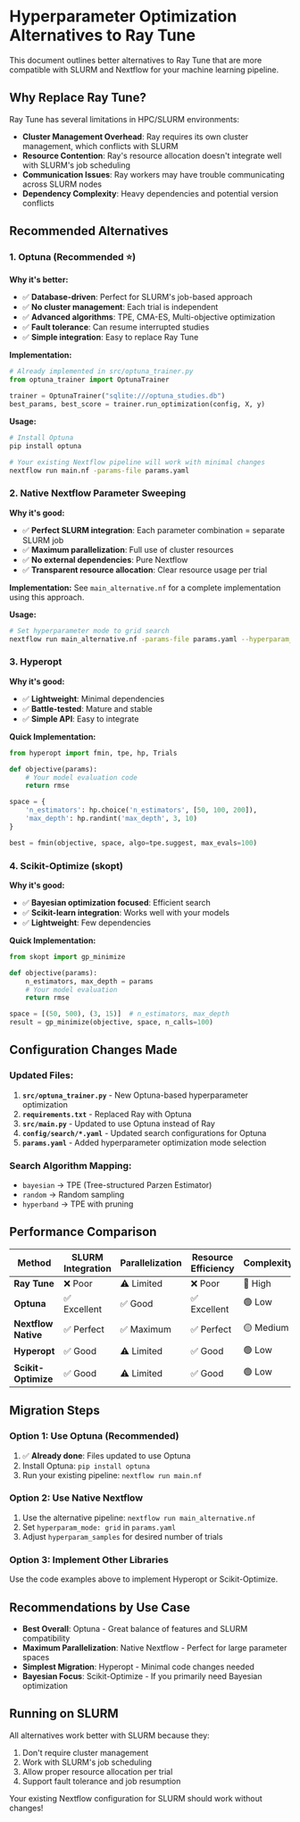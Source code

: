 # Hyperparameter Optimization Alternatives to Ray Tune

This document outlines better alternatives to Ray Tune that are more compatible with SLURM and Nextflow for your machine learning pipeline.

## Why Replace Ray Tune?

Ray Tune has several limitations in HPC/SLURM environments:
- **Cluster Management Overhead**: Ray requires its own cluster management, which conflicts with SLURM
- **Resource Contention**: Ray's resource allocation doesn't integrate well with SLURM's job scheduling
- **Communication Issues**: Ray workers may have trouble communicating across SLURM nodes
- **Dependency Complexity**: Heavy dependencies and potential version conflicts

## Recommended Alternatives

### 1. **Optuna** (Recommended ⭐)

**Why it's better:**
- ✅ **Database-driven**: Perfect for SLURM's job-based approach
- ✅ **No cluster management**: Each trial is independent
- ✅ **Advanced algorithms**: TPE, CMA-ES, Multi-objective optimization
- ✅ **Fault tolerance**: Can resume interrupted studies
- ✅ **Simple integration**: Easy to replace Ray Tune

**Implementation:**
```python
# Already implemented in src/optuna_trainer.py
from optuna_trainer import OptunaTrainer

trainer = OptunaTrainer("sqlite:///optuna_studies.db")
best_params, best_score = trainer.run_optimization(config, X, y)
```

**Usage:**
```bash
# Install Optuna
pip install optuna

# Your existing Nextflow pipeline will work with minimal changes
nextflow run main.nf -params-file params.yaml
```

### 2. **Native Nextflow Parameter Sweeping**

**Why it's good:**
- ✅ **Perfect SLURM integration**: Each parameter combination = separate SLURM job
- ✅ **Maximum parallelization**: Full use of cluster resources
- ✅ **No external dependencies**: Pure Nextflow
- ✅ **Transparent resource allocation**: Clear resource usage per trial

**Implementation:**
See `main_alternative.nf` for a complete implementation using this approach.

**Usage:**
```bash
# Set hyperparameter mode to grid search
nextflow run main_alternative.nf -params-file params.yaml --hyperparam_mode grid
```

### 3. **Hyperopt**

**Why it's good:**
- ✅ **Lightweight**: Minimal dependencies
- ✅ **Battle-tested**: Mature and stable
- ✅ **Simple API**: Easy to integrate

**Quick Implementation:**
```python
from hyperopt import fmin, tpe, hp, Trials

def objective(params):
    # Your model evaluation code
    return rmse

space = {
    'n_estimators': hp.choice('n_estimators', [50, 100, 200]),
    'max_depth': hp.randint('max_depth', 3, 10)
}

best = fmin(objective, space, algo=tpe.suggest, max_evals=100)
```

### 4. **Scikit-Optimize (skopt)**

**Why it's good:**
- ✅ **Bayesian optimization focused**: Efficient search
- ✅ **Scikit-learn integration**: Works well with your models
- ✅ **Lightweight**: Few dependencies

**Quick Implementation:**
```python
from skopt import gp_minimize

def objective(params):
    n_estimators, max_depth = params
    # Your model evaluation
    return rmse

space = [(50, 500), (3, 15)]  # n_estimators, max_depth
result = gp_minimize(objective, space, n_calls=100)
```

## Configuration Changes Made

### Updated Files:
1. **`src/optuna_trainer.py`** - New Optuna-based hyperparameter optimization
2. **`requirements.txt`** - Replaced Ray with Optuna
3. **`src/main.py`** - Updated to use Optuna instead of Ray
4. **`config/search/*.yaml`** - Updated search configurations for Optuna
5. **`params.yaml`** - Added hyperparameter optimization mode selection

### Search Algorithm Mapping:
- `bayesian` → TPE (Tree-structured Parzen Estimator)
- `random` → Random sampling
- `hyperband` → TPE with pruning

## Performance Comparison

| Method | SLURM Integration | Parallelization | Resource Efficiency | Complexity |
|--------|------------------|-----------------|-------------------|------------|
| **Ray Tune** | ❌ Poor | ⚠️ Limited | ❌ Poor | 🔴 High |
| **Optuna** | ✅ Excellent | ✅ Good | ✅ Excellent | 🟢 Low |
| **Nextflow Native** | ✅ Perfect | ✅ Maximum | ✅ Perfect | 🟡 Medium |
| **Hyperopt** | ✅ Good | ⚠️ Limited | ✅ Good | 🟢 Low |
| **Scikit-Optimize** | ✅ Good | ⚠️ Limited | ✅ Good | 🟢 Low |

## Migration Steps

### Option 1: Use Optuna (Recommended)
1. ✅ **Already done**: Files updated to use Optuna
2. Install Optuna: `pip install optuna`
3. Run your existing pipeline: `nextflow run main.nf`

### Option 2: Use Native Nextflow
1. Use the alternative pipeline: `nextflow run main_alternative.nf`
2. Set `hyperparam_mode: grid` in `params.yaml`
3. Adjust `hyperparam_samples` for desired number of trials

### Option 3: Implement Other Libraries
Use the code examples above to implement Hyperopt or Scikit-Optimize.

## Recommendations by Use Case

- **Best Overall**: Optuna - Great balance of features and SLURM compatibility
- **Maximum Parallelization**: Native Nextflow - Perfect for large parameter spaces
- **Simplest Migration**: Hyperopt - Minimal code changes needed
- **Bayesian Focus**: Scikit-Optimize - If you primarily need Bayesian optimization

## Running on SLURM

All alternatives work better with SLURM because they:
1. Don't require cluster management
2. Work with SLURM's job scheduling
3. Allow proper resource allocation per trial
4. Support fault tolerance and job resumption

Your existing Nextflow configuration for SLURM should work without changes!
